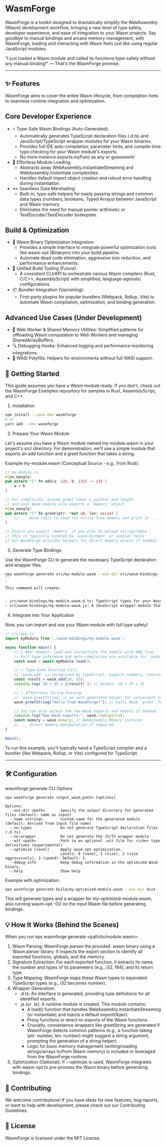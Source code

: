 # WasmForge

WasmForge is a toolkit designed to dramatically simplify the WebAssembly (Wasm) development workflow, bringing a new level of type safety, developer experience, and ease of integration to your Wasm projects. Say goodbye to manual bindings and arcane memory management; with WasmForge, loading and interacting with Wasm feels just like using regular JavaScript modules.

"I just loaded a Wasm module and called its functions type-safely without any manual binding!" — That's the WasmForge promise.

---

## ✨ Features

WasmForge aims to cover the entire Wasm lifecycle, from compilation hints to seamless runtime integration and optimization.

## Core Developer Experience

- ⚡️ Type-Safe Wasm Bindings (Auto-Generated):
  - Automatically generates TypeScript declaration files (.d.ts) and JavaScript/TypeScript wrapper modules for your Wasm binaries.
  - Provides full IDE auto-completion, parameter hints, and compile-time type checking for your Wasm module's exports.
  - No more instance.exports.myFunc as any or guesswork!
- 🔌 Effortless Module Loading:
  - Abstracts away WebAssembly.instantiateStreaming and WebAssembly.instantiate complexities.
  - Handles default import object creation and robust error handling during instantiation.
- ↔️ Seamless Data Marshalling:
  - Built-in, type-safe helpers for easily passing strings and common data types (numbers, booleans, Typed Arrays) between JavaScript and Wasm memory.
  - Eliminates the need for manual pointer arithmetic or TextEncoder/TextDecoder boilerplate.

## Build & Optimization

- 🚀 Wasm Binary Optimization Integration:
  - Provides a simple interface to integrate powerful optimization tools like wasm-opt (Binaryen) into your build pipeline.
  - Automate dead code elimination, aggressive size reduction, and performance enhancements.
- 🎯 Unified Build Tooling (Future):
  - A consistent CLI/API to orchestrate various Wasm compilers (Rust, C/C++, AssemblyScript) with simplified, language-agnostic configurations.
- 📦 Bundler Integration (Upcoming):
  - First-party plugins for popular bundlers (Webpack, Rollup, Vite) to automate Wasm compilation, optimization, and binding generation.

## Advanced Use Cases (Under Development)

- 🧵 Web Worker & Shared Memory Utilities: Simplified patterns for offloading Wasm computation to Web Workers and managing SharedArrayBuffers.
- 🔍 Debugging Hooks: Enhanced logging and performance monitoring integrations.
- 🧩 WASI Polyfills: Helpers for environments without full WASI support.

## 🚀 Getting Started

This guide assumes you have a Wasm module ready. If you don't, check out the WasmForge Examples repository for samples in Rust, AssemblyScript, and C++.

1. Installation

```bash
npm install --save-dev wasmforge
# or
yarn add --dev wasmforge
```

2. Prepare Your Wasm Module

Let's assume you have a Wasm module named my-module.wasm in your project's src/ directory. For demonstration, we'll use a simple module that exports an add function and a greet function that takes a string.

Example my-module.wasm (Conceptual Source - e.g., from Rust):

```rust
// my-module.rs
#[no_mangle]
pub extern "C" fn add(a: i32, b: i32) -> i32 {
    a + b
}

// For simplicity, assume greet takes a pointer and length
// and your Wasm module also exports a `memory` object
#[no_mangle]
pub extern "C" fn greet(ptr: *mut u8, len: usize) {
    // ... Wasm logic to read the string from memory and print it ...
}

// Ensure you export `memory` if you plan to manage strings/data
// This is typically handled by `wasm-bindgen` or similar tools
// but WasmForge provides helpers for direct memory access if needed.
```

3. Generate Type Bindings

Use the WasmForge CLI to generate the necessary TypeScript declaration and wrapper files.

```bash
npx wasmforge generate src/my-module.wasm --out-dir src/wasm-bindings
``
`
This command will create:


- src/wasm-bindings/my-module.wasm.d.ts: TypeScript types for your Wasm module.
- src/wasm-bindings/my-module.wasm.js: A JavaScript wrapper module that handles loading and provides convenient, type-safe APIs.
```

4. Integrate into Your Application

Now, you can import and use your Wasm module with full type safety!

```Typescript
// src/app.ts
import myModule from './wasm-bindings/my-module.wasm';

async function main() {
    // 🚀 AHA! moment: Load and instantiate the module with ONE line.
    // Full type inference and auto-completion are available for `wasm`!
    const wasm = await myModule.load();

    // ✨ Type-Safe Function Call:
    // `wasm.add` is recognized by TypeScript, expects numbers, returns a number.
    const result = wasm.add(10, 25);
    console.log(`10 + 25 = ${result}`); // Output: 10 + 25 = 35

    // ✨ Effortless String Passing:
    // `wasm.greetString` is an auto-generated helper for convenient string marshalling.
    wasm.greetString("Hello from WasmForge!"); // Calls Wasm `greet` function with your string

    // You can also access the raw Wasm exports and memory if needed:
    console.log("Raw Wasm exports:", wasm.rawExports);
    const memory = wasm.memory; // WebAssembly.Memory instance
    // ... direct memory manipulation if required
}

main();
```

To run this example, you'll typically need a TypeScript compiler and a bundler (like Webpack, Rollup, or Vite) configured for TypeScript.

---

## 🛠 Configuration

wasmforge generate CLI Options

```text
npx wasmforge generate <input_wasm_path> [options]

Options:
  --out-dir <path>       Specify the output directory for generated files (default: same as input)
  --name <string>        Custom name for the generated module (default: derived from input file name)
  --no-types             Do not generate TypeScript declaration files (.d.ts)
  --no-wrapper           Do not generate the JS/TS wrapper module
  --wit <path>           Path to an optional .wit file for richer type definitions (experimental)
  --optimize [level]     Apply wasm-opt optimization.
                         Levels: 0 (none), 1 (size), 2 (size aggressively), 3 (speed). Default: 2.
  --debug-info           Keep debug information in the optimized Wasm binary.
  --help                 Show help
```

Example with optimization:

```bash
npx wasmforge generate build/my-optimized-module.wasm --out-dir dist --optimize 2 --no-debug-info
```

This will generate types and a wrapper for my-optimized-module.wasm, also running wasm-opt -O2 on the input Wasm file before generating bindings.

## 💡 How It Works (Behind the Scenes)

When you run npx wasmforge generate <path/to/module.wasm>:

1. Wasm Parsing: WasmForge parses the provided .wasm binary using a Wasm parser library. It inspects the export section to identify all exported functions, globals, and the memory.
2. Signature Extraction: For each exported function, it extracts its name, the number and types of its parameters (e.g., i32, f64), and its return type.
3. Type Mapping: WasmForge maps these Wasm types to equivalent TypeScript types (e.g., i32 becomes number).
4. Wrapper Generation:
   - .d.ts: An interface is generated, providing type definitions for all identified exports.
   - .js (or .ts): A runtime module is created. This module contains:
     - A load() function that handles WebAssembly.instantiateStreaming (or instantiate) and injects a default importObject.
     - Proxy functions or direct re-exports of the Wasm functions.
     - Crucially, convenience wrappers like greetString are generated if WasmForge detects common patterns (e.g., a function taking (ptr: number, len: number) might suggest a string argument, prompting the generation of a string helper).
     - Logic for basic memory management (writing/reading strings/arrays to/from Wasm memory) is included or leveraged from the WasmForge runtime.
5. Optimization (Optional): If --optimize is used, WasmForge integrates with wasm-opt to pre-process the Wasm binary before generating bindings.

## 🤝 Contributing

We welcome contributions! If you have ideas for new features, bug reports, or want to help with development, please check out our Contributing Guidelines.

## 📄 License

WasmForge is licensed under the MIT License.

